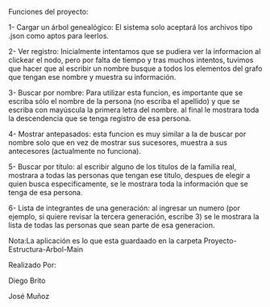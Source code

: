 Funciones del proyecto:

1- Cargar un árbol genealógico: El sistema solo aceptará los archivos tipo .json como aptos para leerlos.

2- Ver registro: Inicialmente intentamos que se pudiera ver la informacion al clickear el nodo, pero por falta de tiempo y tras muchos intentos, tuvimos que hacer que al escribir un nombre busque a todos los elementos del grafo que tengan ese nombre y muestra su información.

3- Buscar por nombre: Para utilizar esta funcion, es importante que se escriba sólo el nombre de la persona (no escriba el apellido) y que se escriba con mayúscula la primera letra del nombre. al final le mostrara toda la descendencia que se tenga registro de esa persona.

4- Mostrar antepasados: esta funcion es muy similar a la de buscar por nombre solo que en vez de mostrar sus sucesores, muestra a sus antecesores (actualmente no funciona).

5- Buscar por título: al escribir alguno de los titulos de la familia real, mostrara a todas las personas que tengan ese titulo, despues de elegir a quien busca especificamente, se le mostrara toda la información que se tenga de esa persona.

6- Lista de integrantes de una generación: al ingresar un numero (por ejemplo, si quiere revisar la tercera generación, escribe 3) se le mostrara la lista de todas las personas que sean parte de esa generacion.

Nota:La aplicación es lo que esta guardaado en la carpeta Proyecto-Estructura-Arbol-Main

Realizado Por:

Diego Brito

José Muñoz
